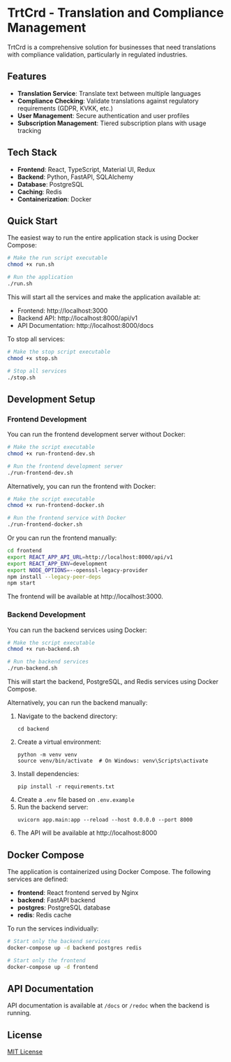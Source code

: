 # TrtCrd - Translation and Compliance Management

TrtCrd is a comprehensive solution for businesses that need translations with compliance validation, particularly in regulated industries.

## Features

- **Translation Service**: Translate text between multiple languages
- **Compliance Checking**: Validate translations against regulatory requirements (GDPR, KVKK, etc.)
- **User Management**: Secure authentication and user profiles
- **Subscription Management**: Tiered subscription plans with usage tracking

## Tech Stack

- **Frontend**: React, TypeScript, Material UI, Redux
- **Backend**: Python, FastAPI, SQLAlchemy
- **Database**: PostgreSQL
- **Caching**: Redis
- **Containerization**: Docker

## Quick Start

The easiest way to run the entire application stack is using Docker Compose:

```bash
# Make the run script executable
chmod +x run.sh

# Run the application
./run.sh
```

This will start all the services and make the application available at:
- Frontend: http://localhost:3000
- Backend API: http://localhost:8000/api/v1
- API Documentation: http://localhost:8000/docs

To stop all services:

```bash
# Make the stop script executable
chmod +x stop.sh

# Stop all services
./stop.sh
```

## Development Setup

### Frontend Development

You can run the frontend development server without Docker:

```bash
# Make the script executable
chmod +x run-frontend-dev.sh

# Run the frontend development server
./run-frontend-dev.sh
```

Alternatively, you can run the frontend with Docker:

```bash
# Make the script executable
chmod +x run-frontend-docker.sh

# Run the frontend service with Docker
./run-frontend-docker.sh
```

Or you can run the frontend manually:

```bash
cd frontend
export REACT_APP_API_URL=http://localhost:8000/api/v1
export REACT_APP_ENV=development
export NODE_OPTIONS=--openssl-legacy-provider
npm install --legacy-peer-deps
npm start
```

The frontend will be available at http://localhost:3000.

### Backend Development

You can run the backend services using Docker:

```bash
# Make the script executable
chmod +x run-backend.sh

# Run the backend services
./run-backend.sh
```

This will start the backend, PostgreSQL, and Redis services using Docker Compose.

Alternatively, you can run the backend manually:

1. Navigate to the backend directory:
   ```
   cd backend
   ```
2. Create a virtual environment:
   ```
   python -m venv venv
   source venv/bin/activate  # On Windows: venv\Scripts\activate
   ```
3. Install dependencies:
   ```
   pip install -r requirements.txt
   ```
4. Create a `.env` file based on `.env.example`
5. Run the backend server:
   ```
   uvicorn app.main:app --reload --host 0.0.0.0 --port 8000
   ```
6. The API will be available at http://localhost:8000

## Docker Compose

The application is containerized using Docker Compose. The following services are defined:

- **frontend**: React frontend served by Nginx
- **backend**: FastAPI backend
- **postgres**: PostgreSQL database
- **redis**: Redis cache

To run the services individually:

```bash
# Start only the backend services
docker-compose up -d backend postgres redis

# Start only the frontend
docker-compose up -d frontend
```

## API Documentation

API documentation is available at `/docs` or `/redoc` when the backend is running.

## License

[MIT License](LICENSE) 